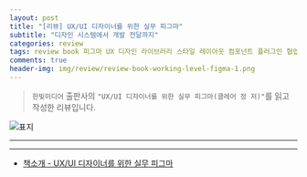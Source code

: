 ```yaml
---  
layout: post  
title: "[리뷰] UX/UI 디자이너를 위한 실무 피그마"  
subtitle: "디자인 시스템에서 개발 전달까지"  
categories: review  
tags: review book 피그마 UX 디자인 라이브러리 스타일 레이아웃 컴포넌트 플러그인 협업 버전관리 앱 데브모드     
comments: true  
header-img: img/review/review-book-working-level-figma-1.png
---  
```

  
> `한빛미디어` 출판사의 `"UX/UI 디자이너를 위한 실무 피그마(클레어 정 저)"`를 읽고 작성한 리뷰입니다.  

![표지](https://theorydb.github.io/assets/img/review/review-book-working-level-figma-1.png)  

---

> 

---

* [책소개 - UX/UI 디자이너를 위한 실무 피그마](https://www.yes24.com/product/goods/146705191)

